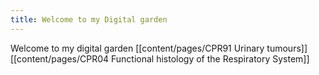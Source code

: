 ```yaml
---
title: Welcome to my Digital garden
---
```


Welcome to my digital garden
[[content/pages/CPR91 Urinary tumours]]
[[content/pages/CPR04 Functional histology of the Respiratory System]]
